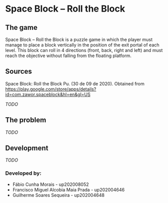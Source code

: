 # Space Block – Roll the Block

## The game
Space Block – Roll the Block is a puzzle game in which the player must manage to place a block vertically in the position of the exit portal of each level. This block can roll in 4 directions (front, back, right and left) and must reach the objective without falling from the floating platform.

## Sources
Space Block: Roll the Block Pu. (30 de 09 de 2020). Obtained from https://play.google.com/store/apps/details?id=com.zawor.spaceblock&hl=en&gl=US


_TODO_

## The problem
_TODO_

## Development
_TODO_

### Developed by:
- Fábio Cunha Morais - up202008052
- Francisco Miguel Alcobia Maia Prada - up202004646
- Guilherme Soares Sequeira - up202004648